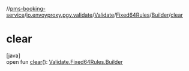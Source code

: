 //[pms-booking-service](../../../../../index.md)/[io.envoyproxy.pgv.validate](../../../index.md)/[Validate](../../index.md)/[Fixed64Rules](../index.md)/[Builder](index.md)/[clear](clear.md)

# clear

[java]\
open fun [clear](clear.md)(): [Validate.Fixed64Rules.Builder](index.md)